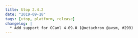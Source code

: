 ```yaml
---
title: Utop 2.4.2
date: "2019-09-18"
tags: [utop, platform, release]
changelog: |
  * Add support for OCaml 4.09.0 (@octachron @avsm, #299)
---
```


